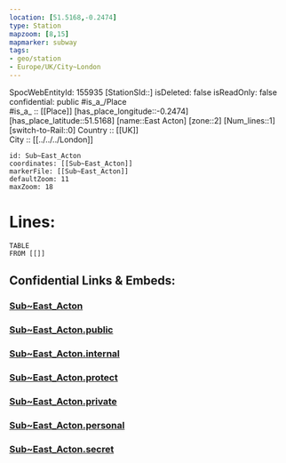 ```yaml
---
location: [51.5168,-0.2474] 
type: Station 
mapzoom: [8,15] 
mapmarker: subway 
tags:
- geo/station
- Europe/UK/City~London
---
```

SpocWebEntityId: 155935
[StationSId::] 
isDeleted: false
isReadOnly: false
confidential: public
#is_a_/Place  
#is_a_ :: [[Place]] 
[has_place_longitude::-0.2474] 
[has_place_latitude::51.5168] 
[name::East Acton] 
[zone::2] 
[Num_lines::1] 
[switch-to-Rail::0] 
Country :: [[UK]]  
City :: [[../../../London]]  


```leaflet
id: Sub~East_Acton
coordinates: [[Sub~East_Acton]] 
markerFile: [[Sub~East_Acton]] 
defaultZoom: 11 
maxZoom: 18
```


# Lines: 
```dataview
TABLE 
FROM [[]] 
```


## Confidential Links & Embeds: 

### [Sub~East_Acton](/_Standards/Earth/Continent/Europe/Europe~North/UK/England/Regions~England/London,Greater/cities~GreaterLondon/Underground/Station/Sub~East_Acton.md) 

### [Sub~East_Acton.public](/_public/Earth/Continent/Europe/Europe~North/UK/England/Regions~England/London,Greater/cities~GreaterLondon/Underground/Station/Sub~East_Acton.public.md) 

### [Sub~East_Acton.internal](/_internal/Earth/Continent/Europe/Europe~North/UK/England/Regions~England/London,Greater/cities~GreaterLondon/Underground/Station/Sub~East_Acton.internal.md) 

### [Sub~East_Acton.protect](/_protect/Earth/Continent/Europe/Europe~North/UK/England/Regions~England/London,Greater/cities~GreaterLondon/Underground/Station/Sub~East_Acton.protect.md) 

### [Sub~East_Acton.private](/_private/Earth/Continent/Europe/Europe~North/UK/England/Regions~England/London,Greater/cities~GreaterLondon/Underground/Station/Sub~East_Acton.private.md) 

### [Sub~East_Acton.personal](/_personal/Earth/Continent/Europe/Europe~North/UK/England/Regions~England/London,Greater/cities~GreaterLondon/Underground/Station/Sub~East_Acton.personal.md) 

### [Sub~East_Acton.secret](/_secret/Earth/Continent/Europe/Europe~North/UK/England/Regions~England/London,Greater/cities~GreaterLondon/Underground/Station/Sub~East_Acton.secret.md)

